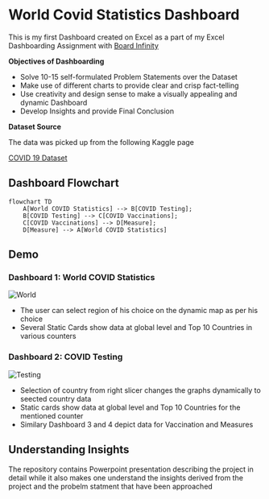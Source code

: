 
# **World Covid Statistics Dashboard**

This is my first Dashboard created on Excel as a part of my Excel Dashboarding Assignment with [Board Infinity](https://www.boardinfinity.com/)

**Objectives of Dashboarding**
- Solve 10-15 self-formulated Problem Statements over the Dataset
- Make use of different charts to provide clear and crisp fact-telling
- Use creativity and design sense to make a visually appealing and dynamic Dashboard
- Develop Insights and provide Final Conclusion

**Dataset Source**

The data was picked up from the following Kaggle page 

[COVID 19 Dataset](https://www.kaggle.com/georgesaavedra/covid19-dataset)



## Dashboard Flowchart

```mermaid
flowchart TD
    A[World COVID Statistics] --> B[COVID Testing];
    B[COVID Testing] --> C[COVID Vaccinations];
    C[COVID Vaccinations] --> D[Measure];
    D[Measure] --> A[World COVID Statistics]
```


## Demo

### Dashboard 1: World COVID Statistics

![World ](https://user-images.githubusercontent.com/101548286/158243857-212507c2-b924-4b13-80f1-7dc93f802f74.gif)

- The user can select region of his choice on the dynamic map as per his choice
- Several Static Cards show data at global level and Top 10 Countries in various counters

### Dashboard 2: COVID Testing

![Testing](https://user-images.githubusercontent.com/101548286/158245962-4513fc24-e094-4e01-840c-a17707851854.gif)

- Selection of country from right slicer changes the graphs dynamically to seected country data
- Static cards show data at global level and Top 10 Countries for the mentioned counter
- Similary Dashboard 3 and 4 depict data for Vaccination and Measures



## Understanding Insights
The repository contains Powerpoint presentation describing the project in detail while it also makes one understand the insights derived from the project and the probelm statment that have been approached


